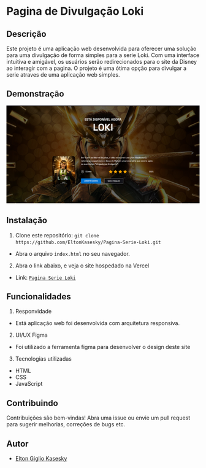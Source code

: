 # Pagina de Divulgação Loki

## Descrição
Este projeto é uma aplicação web desenvolvida para oferecer uma solução para uma divulgação de forma simples para a serie Loki. Com uma interface intuitiva e amigável, os usuários serão redirecionados para o site da Disney ao interagir com a pagina. O projeto é uma ótima opção para divulgar a serie atraves de uma aplicação web simples.

## Demonstração
![Resultado final do site](src/images/viewsite.png)

## Instalação
1. Clone este repositório: `git clone https://github.com/EltonKasesky/Pagina-Serie-Loki.git`
- Abra o arquivo `index.html` no seu navegador.

2. Abra o link abaixo, e veja o site hospedado na Vercel
- Link: [`Pagina Serie Loki`](https://pagina-serie-loki-kasesky.vercel.app)

## Funcionalidades
1. Responvidade
- Está aplicação web foi desenvolvida com arquitetura responsiva.

2. UI/UX Figma
- Foi utilizado a ferramenta figma para desenvolver o design deste site

3. Tecnologias utilizadas
- HTML
- CSS
- JavaScript

## Contribuindo
Contribuições são bem-vindas! Abra uma issue ou envie um pull request para sugerir melhorias, correções de bugs etc.

## Autor
- [Elton Giglio Kasesky](https://github.com/EltonKasesky)